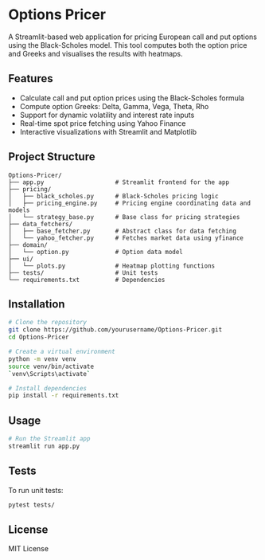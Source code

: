 
# Options Pricer

A Streamlit-based web application for pricing European call and put options using the Black-Scholes model. This tool computes both the option price and Greeks and visualises the results with heatmaps.

## Features

- Calculate call and put option prices using the Black-Scholes formula
- Compute option Greeks: Delta, Gamma, Vega, Theta, Rho
- Support for dynamic volatility and interest rate inputs
- Real-time spot price fetching using Yahoo Finance
- Interactive visualizations with Streamlit and Matplotlib

## Project Structure

```
Options-Pricer/
├── app.py                    # Streamlit frontend for the app
├── pricing/
│   ├── black_scholes.py      # Black-Scholes pricing logic
│   ├── pricing_engine.py     # Pricing engine coordinating data and models
│   └── strategy_base.py      # Base class for pricing strategies
├── data_fetchers/
│   ├── base_fetcher.py       # Abstract class for data fetching
│   └── yahoo_fetcher.py      # Fetches market data using yfinance
├── domain/
│   └── option.py             # Option data model
├── ui/
│   └── plots.py              # Heatmap plotting functions
├── tests/                    # Unit tests
└── requirements.txt          # Dependencies
```

## Installation

```bash
# Clone the repository
git clone https://github.com/yourusername/Options-Pricer.git
cd Options-Pricer

# Create a virtual environment
python -m venv venv
source venv/bin/activate
`venv\Scripts\activate`

# Install dependencies
pip install -r requirements.txt
```

## Usage

```bash
# Run the Streamlit app
streamlit run app.py
```

## Tests

To run unit tests:

```bash
pytest tests/
```

## License

MIT License
